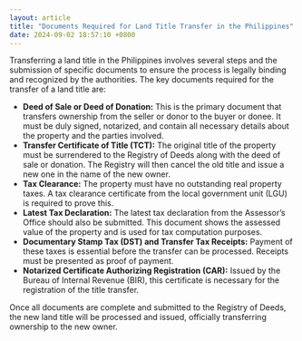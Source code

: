 ```yaml
---
layout: article
title: "Documents Required for Land Title Transfer in the Philippines"
date: 2024-09-02 18:57:10 +0800
---
```


<p>Transferring a land title in the Philippines involves several steps and the submission of specific documents to ensure the process is legally binding and recognized by the authorities. The key documents required for the transfer of a land title are:</p><ul><li><strong>Deed of Sale or Deed of Donation:</strong> This is the primary document that transfers ownership from the seller or donor to the buyer or donee. It must be duly signed, notarized, and contain all necessary details about the property and the parties involved.</li><li><strong>Transfer Certificate of Title (TCT):</strong> The original title of the property must be surrendered to the Registry of Deeds along with the deed of sale or donation. The Registry will then cancel the old title and issue a new one in the name of the new owner.</li><li><strong>Tax Clearance:</strong> The property must have no outstanding real property taxes. A tax clearance certificate from the local government unit (LGU) is required to prove this.</li><li><strong>Latest Tax Declaration:</strong> The latest tax declaration from the Assessor’s Office should also be submitted. This document shows the assessed value of the property and is used for tax computation purposes.</li><li><strong>Documentary Stamp Tax (DST) and Transfer Tax Receipts:</strong> Payment of these taxes is essential before the transfer can be processed. Receipts must be presented as proof of payment.</li><li><strong>Notarized Certificate Authorizing Registration (CAR):</strong> Issued by the Bureau of Internal Revenue (BIR), this certificate is necessary for the registration of the title transfer.</li></ul><p>Once all documents are complete and submitted to the Registry of Deeds, the new land title will be processed and issued, officially transferring ownership to the new owner.</p>